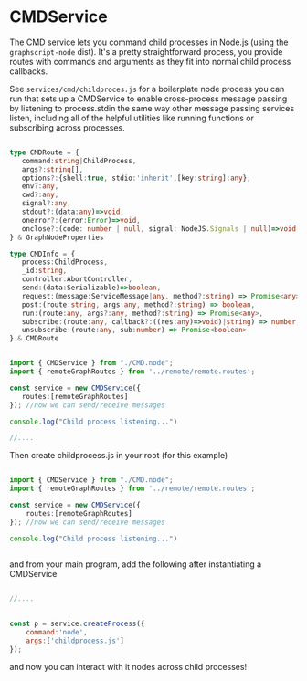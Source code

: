 # CMDService

The CMD service lets you command child processes in Node.js (using the `graphscript-node` dist). It's a pretty straightforward process,
 you provide routes with commands and arguments as they fit into normal child process callbacks. 
 
 See `services/cmd/childproces.js` for a boilerplate node process you can run that sets up a CMDService to enable cross-process message passing by listening to process.stdin the same way other message passing services listen, including all of the helpful utilities like running functions or subscribing across processes.


 ```ts

type CMDRoute = {
    command:string|ChildProcess,
    args?:string[],
    options?:{shell:true, stdio:'inherit',[key:string]:any},
    env?:any,
    cwd?:any,
    signal?:any,
    stdout?:(data:any)=>void,
    onerror?:(error:Error)=>void,
    onclose?:(code: number | null, signal: NodeJS.Signals | null)=>void
} & GraphNodeProperties

type CMDInfo = {
    process:ChildProcess,
    _id:string,
    controller:AbortController,
    send:(data:Serializable)=>boolean,
    request:(message:ServiceMessage|any, method?:string) => Promise<any>,
    post:(route:string, args:any, method?:string) => boolean,
    run:(route:any, args?:any, method?:string) => Promise<any>,
    subscribe:(route:any, callback?:((res:any)=>void)|string) => number,
    unsubscribe:(route:any, sub:number) => Promise<boolean>
} & CMDRoute


import { CMDService } from "./CMD.node";
import { remoteGraphRoutes } from '../remote/remote.routes';

const service = new CMDService({
    routes:[remoteGraphRoutes]
}); //now we can send/receive messages

console.log("Child process listening...") 
 
 //....
 
```

Then create childprocess.js in your root (for this example)

```ts

import { CMDService } from "./CMD.node";
import { remoteGraphRoutes } from '../remote/remote.routes';

const service = new CMDService({
    routes:[remoteGraphRoutes]
}); //now we can send/receive messages

console.log("Child process listening...") 
 

```


and from your main program, add the following after instantiating a CMDService


```js

//....

 
const p = service.createProcess({
    command:'node',
    args:['childprocess.js']
});

```

and now you can interact with it nodes across child processes!